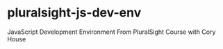 # pluralsight-js-dev-env
JavaScript Development Environment From PluralSight Course with Cory House
